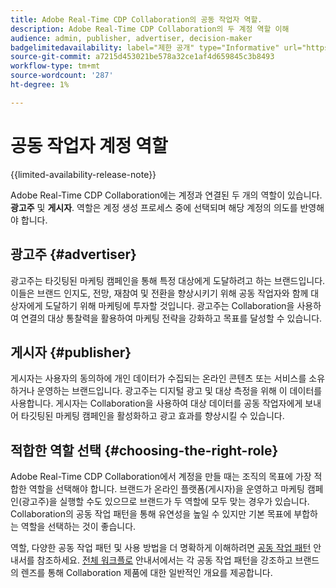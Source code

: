 ```yaml
---
title: Adobe Real-Time CDP Collaboration의 공동 작업자 역할.
description: Adobe Real-Time CDP Collaboration의 두 계정 역할 이해
audience: admin, publisher, advertiser, decision-maker
badgelimitedavailability: label="제한 공개" type="Informative" url="https://helpx.adobe.com/kr/legal/product-descriptions/real-time-customer-data-platform-collaboration.html newtab=true"
source-git-commit: a7215d453021be578a32ce1af4d659845c3b8493
workflow-type: tm+mt
source-wordcount: '287'
ht-degree: 1%

---
```


# 공동 작업자 계정 역할

{{limited-availability-release-note}}

Adobe Real-Time CDP Collaboration에는 계정과 연결된 두 개의 역할이 있습니다. **광고주** 및 **게시자**. 역할은 계정 생성 프로세스 중에 선택되며 해당 계정의 의도를 반영해야 합니다.

## 광고주 {#advertiser}

광고주는 타깃팅된 마케팅 캠페인을 통해 특정 대상에게 도달하려고 하는 브랜드입니다. 이들은 브랜드 인지도, 전망, 재참여 및 전환을 향상시키기 위해 공동 작업자와 함께 대상자에게 도달하기 위해 마케팅에 투자할 것입니다. 광고주는 Collaboration을 사용하여 연결의 대상 통찰력을 활용하여 마케팅 전략을 강화하고 목표를 달성할 수 있습니다.

## 게시자 {#publisher}

게시자는 사용자의 동의하에 개인 데이터가 수집되는 온라인 콘텐츠 또는 서비스를 소유하거나 운영하는 브랜드입니다. 광고주는 디지털 광고 및 대상 측정을 위해 이 데이터를 사용합니다. 게시자는 Collaboration을 사용하여 대상 데이터를 공동 작업자에게 보내어 타깃팅된 마케팅 캠페인을 활성화하고 광고 효과를 향상시킬 수 있습니다.

## 적합한 역할 선택 {#choosing-the-right-role}

Adobe Real-Time CDP Collaboration에서 계정을 만들 때는 조직의 목표에 가장 적합한 역할을 선택해야 합니다. 브랜드가 온라인 플랫폼(게시자)을 운영하고 마케팅 캠페인(광고주)을 실행할 수도 있으므로 브랜드가 두 역할에 모두 맞는 경우가 있습니다. Collaboration의 공동 작업 패턴을 통해 유연성을 높일 수 있지만 기본 목표에 부합하는 역할을 선택하는 것이 좋습니다.

역할, 다양한 공동 작업 패턴 및 사용 방법을 더 명확하게 이해하려면 [공동 작업 패턴](/help/guide/overview/collaboration-patterns.md) 안내서를 참조하세요. [전체 워크플로](/help/guide/overview/end-to-end-workflow.md) 안내서에서는 각 공동 작업 패턴을 강조하고 브랜드의 렌즈를 통해 Collaboration 제품에 대한 일반적인 개요를 제공합니다.
